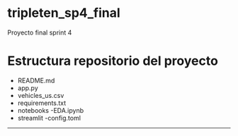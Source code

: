 # tripleten_sp4_final
Proyecto final sprint 4

# Estructura repositorio del proyecto
 - README.md
 - app.py
 - vehicles_us.csv
 - requirements.txt
 - notebooks
      -EDA.ipynb
 - streamlit
      -config.toml 

------------